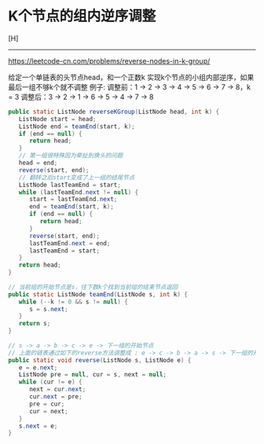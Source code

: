 # K个节点的组内逆序调整

[H]

---

https://leetcode-cn.com/problems/reverse-nodes-in-k-group/

给定一个单链表的头节点head，和一个正数k
实现k个节点的小组内部逆序，如果最后一组不够k个就不调整
例子: 
调整前：1 -> 2 -> 3 -> 4 -> 5 -> 6 -> 7 -> 8，k = 3
调整后：3 -> 2 -> 1 -> 6 -> 5 -> 4 -> 7 -> 8
``` java
public static ListNode reverseKGroup(ListNode head, int k) {  
   ListNode start = head;  
   ListNode end = teamEnd(start, k);  
   if (end == null) {  
      return head;  
   }  
   // 第一组很特殊因为牵扯到换头的问题  
   head = end;  
   reverse(start, end);  
   // 翻转之后start变成了上一组的结尾节点  
   ListNode lastTeamEnd = start;  
   while (lastTeamEnd.next != null) {  
      start = lastTeamEnd.next;  
      end = teamEnd(start, k);  
      if (end == null) {  
         return head;  
      }  
      reverse(start, end);  
      lastTeamEnd.next = end;  
      lastTeamEnd = start;  
   }  
   return head;  
}  
  
// 当前组的开始节点是s，往下数k个找到当前组的结束节点返回  
public static ListNode teamEnd(ListNode s, int k) {  
   while (--k != 0 && s != null) {  
      s = s.next;  
   }  
   return s;  
}  
  
// s -> a -> b -> c -> e -> 下一组的开始节点  
// 上面的链表通过如下的reverse方法调整成 : e -> c -> b -> a -> s -> 下一组的开始节点  
public static void reverse(ListNode s, ListNode e) {  
   e = e.next;  
   ListNode pre = null, cur = s, next = null;  
   while (cur != e) {  
      next = cur.next;  
      cur.next = pre;  
      pre = cur;  
      cur = next;  
   }  
   s.next = e;  
}
```